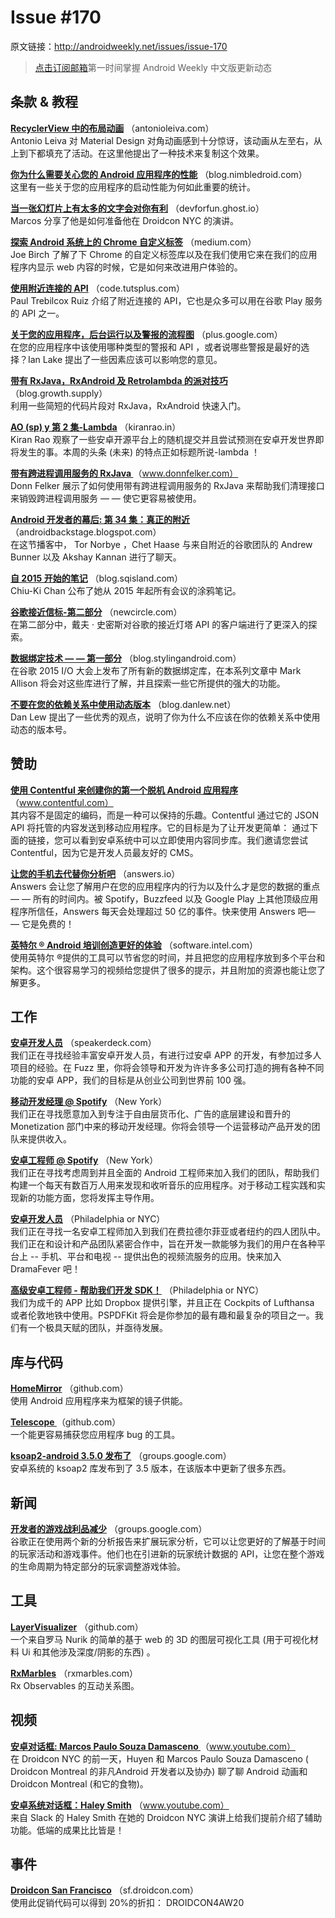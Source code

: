
# Issue #170

>
原文链接：<http://androidweekly.net/issues/issue-170>

> [点击订阅邮箱](http://tinyletter.com/androidweeklycn)第一时间掌握 Android Weekly 中文版更新动态

## 条款 & 教程

**[RecyclerView 中的布局动画](http://antonioleiva.com/layout-animations-on-recyclerview/)**
（antonioleiva.com）  
Antonio Leiva 对 Material Design 对角动画感到十分惊讶，该动画从左至右，从上到下都填充了活动。在这里他提出了一种技术来复制这个效果。

**[你为什么需要关心您的 Android 应用程序的性能](http://blog.nimbledroid.com/2015/09/03/why-you-should-care-about-app-performance.html)**
（blog.nimbledroid.com）  
这里有一些关于您的应用程序的启动性能为何如此重要的统计。

**[当一张幻灯片上有太多的文字会对你有利](https://devforfun.ghost.io/when-too-many-words-in-a-slide-can-play-in-your-favour/)**
（devforfun.ghost.io）  
Marcos 分享了他是如何准备他在 Droidcon NYC 的演讲。

**[探索 Android 系统上的  Chrome 自定义标签](https://medium.com/ribot-labs/exploring-chrome-customs-tabs-on-android-ef427effe2f4)**
（medium.com）  
Joe Birch 了解了下 Chrome 的自定义标签库以及在我们使用它来在我们的应用程序内显示 web 内容的时候，它是如何来改进用户体验的。

**[使用附近连接的 API](http://code.tutsplus.com/tutorials/google-play-services-using-the-nearby-connections-api--cms-24534)**
（code.tutsplus.com）  
Paul Trebilcox Ruiz 介绍了附近连接的 API，它也是众多可以用在谷歌 Play 服务的 API 之一。

**[关于您的应用程序，后台运行以及警报的流程图](https://plus.google.com/+AndroidDevelopers/posts/GdNrQciPwqo)**
（plus.google.com）  
在您的应用程序中该使用哪种类型的警报和 API ，或者说哪些警报是最好的选择？Ian Lake 提出了一些因素应该可以影响您的意见。

**[带有 RxJava，RxAndroid 及 Retrolambda 的派对技巧](https://blog.growth.supply/party-tricks-with-rxjava-rxandroid-retrolambda-1b06ed7cd29c)**
（blog.growth.supply）  
利用一些简短的代码片段对 RxJava，RxAndroid 快速入门。

**[AO (sp) y 第 2 集-Lambda](http://kiranrao.in/blog/2015/09/06/ao-spy-2/)**
（kiranrao.in）  
Kiran Rao 观察了一些安卓开源平台上的随机提交并且尝试预测在安卓开发世界即将发生的事。本周的头条 (未来) 的特点正如标题所说-lambda ！

**[带有跨进程调用服务的 RxJava ](http://www.donnfelker.com/rxjava-with-aidl-services/)**
（www.donnfelker.com）  
Donn Felker 展示了如何使用带有跨进程调用服务的 RxJava 来帮助我们清理接口来销毁跨进程调用服务 — — 使它更容易被使用。

**[Android 开发者的幕后: 第 34 集：真正的附近](http://androidbackstage.blogspot.com/2015/09/episode-34-really-nearby.html)**
（androidbackstage.blogspot.com）  
在这节播客中， Tor Norbye ，Chet Haase 与来自附近的谷歌团队的 Andrew Bunner 以及 Akshay Kannan 进行了聊天。

**[自 2015 开始的笔记](http://blog.sqisland.com/2015/09/sketchnotes-collection.html)**
（blog.sqisland.com）  
Chiu-Ki Chan 公布了她从 2015 年起所有会议的涂鸦笔记。

**[谷歌接近信标-第二部分](https://newcircle.com/s/post/1761/2015/09/11/google-proximity-beacons---part-2)**
（newcircle.com）  
在第二部分中，戴夫 · 史密斯对谷歌的接近灯塔 API 的客户端进行了更深入的探索。

**[数据绑定技术 — — 第一部分](https://blog.stylingandroid.com/data-binding-part-1/)**
（blog.stylingandroid.com）  
在谷歌 2015 I/O  大会上发布了所有新的数据绑定库，在本系列文章中 Mark Allison 将会对这些库进行了解，并且探索一些它所提供的强大的功能。

**[不要在您的依赖关系中使用动态版本](http://blog.danlew.net/2015/09/09/dont-use-dynamic-versions-for-your-dependencies/)**
（blog.danlew.net）  
Dan Lew 提出了一些优秀的观点，说明了你为什么不应该在你的依赖关系中使用动态的版本号。

## 赞助

**[使用 Contentful 来创建你的第一个脱机 Android 应用程序](https://www.contentful.com/blog/2015/05/29/vault-android-library-content-sync/?utm_campaign=android-weekly-2015-09&utm_medium=email&utm_source=newsletter)**
（www.contentful.com）  
其内容不是固定的编码，而是一种可以保持的乐趣。Contentful 通过它的 JSON API 将托管的内容发送到移动应用程序。它的目标是为了让开发更简单： 通过下面的链接，您可以看到安卓系统中可以立即使用内容同步库。我们邀请您尝试 Contentful，因为它是开发人员最友好的 CMS。

**[让您的手机去代替你分析吧](https://answers.io/?utm_source=sponsor&utm_medium=androidweekly&utm_campaign=androidweekly_9.13.2015&utm_content=sponsor_link)**
（answers.io）  
Answers 会让您了解用户在您的应用程序内的行为以及什么才是您的数据的重点 — — 所有的时间内。被 Spotify，Buzzfeed 以及 Google Play 上其他顶级应用程序所信任，Answers 每天会处理超过 50 亿的事件。快来使用 Answers 吧— — 它是免费的！

**[英特尔 ® Android 培训创造更好的体验](https://software.intel.com/articles/training-series-for-development-on-intel-based-android-devices?cid=&utm_content=General_Developers&utm_medium=Newsletter_Placement&utm_source=Android_Weekly&utm_campaign=Android_ASMO_Q3_15_Digital_Marketing_Campaign)**
（software.intel.com）  
使用英特尔 ®提供的工具可以节省您的时间，并且把您的应用程序放到多个平台和架构。这个很容易学习的视频给您提供了很多的提示，并且附加的资源也能让您了解更多。

## 工作

**[安卓开发人员](https://fuzzproductions.com/jobs/apply/android-developer)**
（speakerdeck.com）  
我们正在寻找经验丰富安卓开发人员，有进行过安卓 APP 的开发，有参加过多人项目的经验。在 Fuzz 里，你将会领导和开发为许许多多公司打造的拥有各种不同功能的安卓 APP，我们的目标是从创业公司到世界前 100 强。

**[移动开发经理 @ Spotify](https://www.spotify.com/us/jobs/view/o9Pt1fwc/)**
（New York）  
我们正在寻找愿意加入到专注于自由层货币化、广告的底层建设和晋升的 Monetization 部门中来的移动开发经理。你将会领导一个运营移动产品开发的团队来提供收入。

**[安卓工程师 @ Spotify](https://www.spotify.com/us/jobs/view/oqZx1fwH/)**
（New York）  
我们正在寻找考虑周到并且全面的 Android 工程师来加入我们的团队，帮助我们构建一个每天有数百万人用来发现和收听音乐的应用程序。对于移动工程实践和实现新的功能方面，您将发挥主导作用。

**[安卓开发人员](http://www.jsco.re/3c4l)**
（Philadelphia or NYC）  
我们正在寻找一名安卓工程师加入到我们在费拉德尔菲亚或者纽约的四人团队中。我们正在和设计和产品团队紧密合作中，旨在开发一款能够为我们的用户在各种平台上 -- 手机、平台和电视 -- 提供出色的视频流服务的应用。快来加入 DramaFever 吧！

**[高级安卓工程师 - 帮助我们开发 SDK！](https://pspdfkit.com/jobs/#section_android)**
（Philadelphia or NYC）  
我们为成千的 APP 比如 Dropbox 提供引擎，并且正在 Cockpits of Lufthansa 或者伦敦地铁中使用。PSPDFKit 将会是你参加的最有趣和最复杂的项目之一。我们有一个极具天赋的团队，并亟待发展。

## 库与代码

**[HomeMirror](https://github.com/HannahMitt/HomeMirror)**
（github.com）  
使用 Android 应用程序来为框架的镜子供能。

**[Telescope ](https://github.com/mattprecious/telescope)**
（github.com）  
一个能更容易捕获您应用程序 bug 的工具。

**[ksoap2-android 3.5.0 发布了](https://groups.google.com/forum/#!msg/ksoap2-android/ChNnzl8N0EM/F1KwixFNAQAJ)**
（groups.google.com）  
安卓系统的 ksoap2 库发布到了 3.5 版本，在该版本中更新了很多东西。

## 新闻

**[开发者的游戏战利品减少](http://android-developers.blogspot.com/2015/09/play-games-loot-drop-for-developers.html)**
（groups.google.com）  
谷歌正在使用两个新的分析报告来扩展玩家分析，它可以让您更好的了解基于时间的玩家活动和游戏事件。他们也在引进新的玩家统计数据的 API，让您在整个游戏的生命周期为特定部分的玩家调整游戏体验。

## 工具

**[LayerVisualizer](https://github.com/romannurik/LayerVisualizer)**
（github.com）  
一个来自罗马  Nurik 的简单的基于 web 的 3D 的图层可视化工具 (用于可视化材料 Ui 和其他涉及深度/阴影的东西) 。

**[RxMarbles](http://rxmarbles.com/)**
（rxmarbles.com）  
Rx Observables 的互动关系图。

## 视频

**[安卓对话框: Marcos Paulo Souza Damasceno ](https://www.youtube.com/watch?v=X9Edbqs1YiU&feature=youtu.be)**
（www.youtube.com）  
在 Droidcon NYC 的前一天，Huyen 和 Marcos Paulo Souza Damasceno ( Droidcon Montreal 的非凡Android 开发者以及协办) 聊了聊 Android 动画和 Droidcon Montreal (和它的食物)。

**[安卓系统对话框：Haley Smith](https://www.youtube.com/watch?v=I_9GpFFkCYY&feature=youtu.be)**
（www.youtube.com）  
来自 Slack 的 Haley Smith 在她的 Droidcon NYC 演讲上给我们提前介绍了辅助功能。低端的成果比比皆是！

## 事件

**[Droidcon San Francisco](http://sf.droidcon.com/)**
（sf.droidcon.com）  
使用此促销代码可以得到 20%的折扣： DROIDCON4AW20
